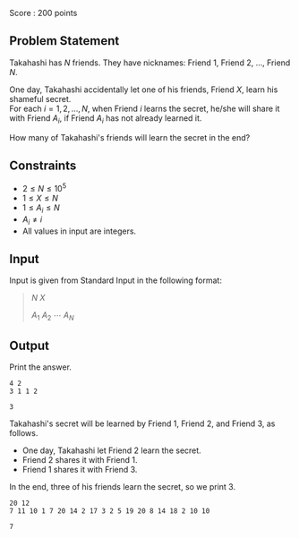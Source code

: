 Score : $200$ points

## Problem Statement

Takahashi has $N$ friends. They have nicknames: Friend $1$, Friend $2$, $\ldots$, Friend $N$.

One day, Takahashi accidentally let one of his friends, Friend $X$, learn his shameful secret.<br>
For each $i = 1, 2, \ldots, N$, when Friend $i$ learns the secret, he/she will share it with Friend $A_i$, if Friend $A_i$ has not already learned it.

How many of Takahashi's friends will learn the secret in the end?

## Constraints

- $2 \leq N \leq 10^5$
- $1 \leq X \leq N$
- $1 \leq A_i \leq N$
- $A_i \neq i$
- All values in input are integers.

## Input

Input is given from Standard Input in the following format:

> $N$ $X$
> 
> $A_1$ $A_2$ $\cdots$ $A_N$

## Output

Print the answer.

```input1
4 2
3 1 1 2
```

```output1
3
```

Takahashi's secret will be learned by Friend $1$, Friend $2$, and Friend $3$, as follows.

- One day, Takahashi let Friend $2$ learn the secret.
- Friend $2$ shares it with Friend $1$.
- Friend $1$ shares it with Friend $3$.

In the end, three of his friends learn the secret, so we print $3$.

```input2
20 12
7 11 10 1 7 20 14 2 17 3 2 5 19 20 8 14 18 2 10 10
```

```output2
7
```